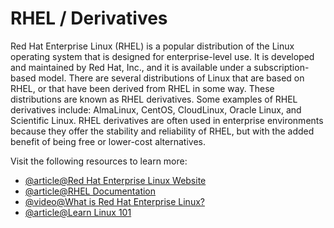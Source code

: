 # RHEL / Derivatives

Red Hat Enterprise Linux (RHEL) is a popular distribution of the Linux operating system that is designed for enterprise-level use. It is developed and maintained by Red Hat, Inc., and it is available under a subscription-based model. There are several distributions of Linux that are based on RHEL, or that have been derived from RHEL in some way. These distributions are known as RHEL derivatives. Some examples of RHEL derivatives include: AlmaLinux, CentOS, CloudLinux, Oracle Linux, and Scientific Linux. RHEL derivatives are often used in enterprise environments because they offer the stability and reliability of RHEL, but with the added benefit of being free or lower-cost alternatives.

Visit the following resources to learn more:

- [@article@Red Hat Enterprise Linux Website](https://www.redhat.com/en/technologies/linux-platforms/enterprise-linux)
- [@article@RHEL Documentation](https://access.redhat.com/documentation/en-us/red_hat_enterprise_linux/)
- [@video@What is Red Hat Enterprise Linux?](https://www.youtube.com/watch?v=HEBvdSI0wGQ)
- [@article@Learn Linux 101](https://developer.ibm.com/series/learn-linux-101/)
